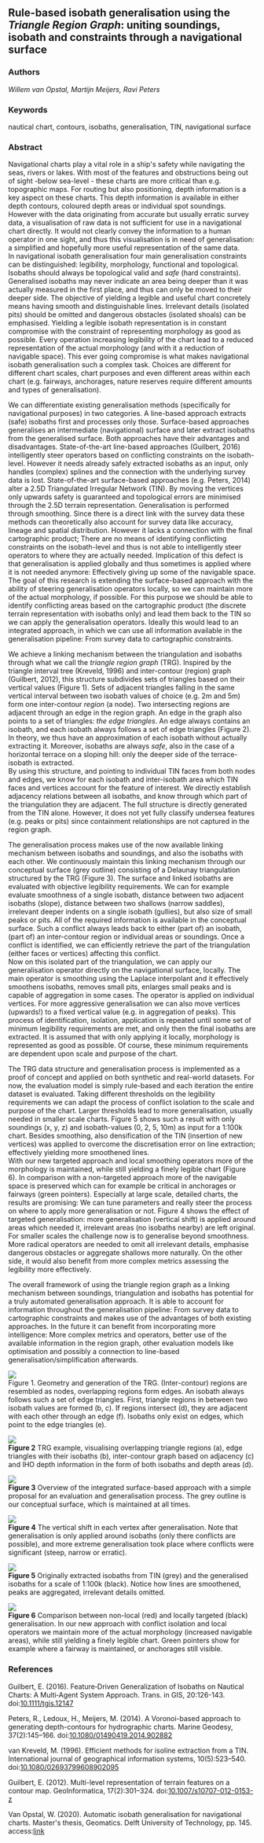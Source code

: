 ## Rule-based isobath generalisation using the *Triangle Region Graph*: uniting soundings, isobath and constraints through a navigational surface

### Authors

*Willem van Opstal, Martijn Meijers, Ravi Peters*

### Keywords

nautical chart, contours, isobaths, generalisation, TIN, navigational surface

### Abstract

Navigational charts play a vital role in a ship's safety while navigating the seas, rivers or lakes. With most of the features and obstructions being out of sight -below sea-level - these charts are more critical than e.g. topographic maps. For routing but also positioning, depth information is a key aspect on these charts. This depth information is available in either depth contours, coloured depth areas or individual spot soundings. However with the data originating from accurate but usually erratic survey data, a visualisation of raw data is not sufficient for use in a navigational chart directly. It would not clearly convey the information to a human operator in one sight, and thus this visualisation is in need of generalisation: a simplified and hopefully more useful representation of the same data.  
In navigational isobath generalisation four main generalisation constraints can be distinguished: legibility, morphology, functional and topological. Isobaths should always be topological valid and *safe* (hard constraints). Generalised isobaths may never indicate an area being deeper than it was actually measured in the first place, and thus can only be moved to their deeper side. The objective of yielding a legible and useful chart concretely means having smooth and distinguishable lines. Irrelevant details (isolated pits) should be omitted and dangerous obstacles (isolated shoals) can be emphasised. Yielding a legible isobath representation is in constant compromise with the constraint of representing morphology as good as possible. Every operation increasing legibility of the chart lead to a reduced representation of the actual morphology (and with it a reduction of navigable space). This ever going compromise is what makes navigational isobath generalisation such a complex task. Choices are different for different chart scales, chart purposes and even different areas within each chart (e.g. fairways, anchorages, nature reserves require different amounts and types of generalisation).

We can differentiate existing generalisation methods (specifically for navigational purposes) in two categories. A line-based approach extracts (safe) isobaths first and processes only those. Surface-based approaches generalises an intermediate (navigational) surface and later extract isobaths from the generalised surface. Both approaches have their advantages and disadvantages. State-of-the-art line-based approaches (Guilbert, 2016) intelligently steer operators based on conflicting constraints on the isobath-level. However it needs already safely extracted isobaths as an input, only handles (complex) splines and the connection with the underlying survey data is lost. State-of-the-art surface-based approaches (e.g. Peters, 2014) alter a 2.5D Triangulated Irregular Network (TIN). By moving the vertices only upwards safety is guaranteed and topological errors are minimised through the 2.5D terrain representation. Generalisation is performed through smoothing. Since there is a direct link with the survey data these methods can theoretically also account for survey data like accuracy, lineage and spatial distribution. However it lacks a connection with the final cartographic product; There are no means of identifying conflicting constraints on the isobath-level and thus is not able to intelligently steer operators to where they are actually needed. Implication of this defect is that generalisation is applied globally and thus sometimes is applied where it is not needed anymore: Effectively giving up some of the navigable space.  
The goal of this research is extending the surface-based approach with the ability of steering generalisation operators locally, so we can maintain more of the actual morphology, if possible. For this purpose we should be able to identify conflicting areas based on the cartographic product (the discrete terrain representation with isobaths only) and lead them back to the TIN so we can apply the generalisation operators. Ideally this would lead to an integrated approach, in which we can use all information available in the generalisation pipeline: From survey data to cartographic constraints.

We achieve a linking mechanism between the triangulation and isobaths through what we call the *triangle region graph* (TRG). Inspired by the triangle interval tree (Kreveld, 1996) and inter-contour (region) graph (Guilbert, 2012), this structure subdivides sets of triangles based on their vertical values (Figure 1). Sets of adjacent triangles falling in the same vertical interval between two isobath values of choice (e.g. 2m and 5m) form one inter-contour *region* (a node). Two intersecting regions are adjacent through an edge in the region graph. An edge in the graph also points to a set of triangles: *the edge triangles*. An edge always contains an isobath, and each isobath always follows a set of edge triangles (Figure 2). In theory, we thus have an approximation of each isobath without actually extracting it. Moreover, isobaths are always *safe*, also in the case of a horizontal terrace on a sloping hill: only the deeper side of the terrace-isobath is extracted.  
By using this structure, and pointing to individual TIN faces from both nodes and edges, we know for each isobath and inter-isobath area which TIN faces and vertices account for the feature of interest. We directly establish adjacency relations between all isobaths, and know through which part of the triangulation they are adjacent. The full structure is directly generated from the TIN alone. However, it does not yet fully classify undersea features (e.g. peaks or pits) since containment relationships are not captured in the region graph.

The generalisation process makes use of the now available linking mechanism between isobaths and soundings, and also the isobaths with each other. We continuously maintain this linking mechanism through our conceptual surface (grey outline) consisting of a Delaunay triangulation structured by the TRG (Figure 3). The surface and linked isobaths are evaluated with objective legibility requirements. We can for example evaluate smoothness of a single isobath, distance between two adjacent isobaths (slope), distance between two shallows (narrow saddles), irrelevant deeper indents on a single isobath (gullies), but also size of small peaks or pits. All of the required information is available in the conceptual surface. Such a conflict always leads back to either (part of) an isobath, (part of) an inter-contour region or individual areas or soundings. Once a conflict is identified, we can efficiently retrieve the part of the triangulation (either faces or vertices) affecting this conflict.  
Now on this isolated part of the triangulation, we can apply our generalisation operator directly on the navigational surface, locally. The main operator is smoothing using the Laplace interpolant and it effectively smoothens isobaths, removes small pits, enlarges small peaks and is capable of aggregation in some cases. The operator is applied on individual vertices. For more aggressive generalisation we can also move vertices (upwards!) to a fixed vertical value (e.g. in aggregation of peaks). This process of identification, isolation, application is repeated until some set of minimum legibility requirements are met, and only then the final isobaths are extracted. It is assumed that with only applying it locally, morphology is represented as good as possible. Of course, these minimum requirements are dependent upon scale and purpose of the chart.

The TRG data structure and generalisation process is implemented as a proof of concept and applied on both synthetic and real-world datasets. For now, the evaluation model is simply rule-based and each iteration the entire dataset is evaluated. Taking different thresholds on the legibility requirements we can adapt the process of conflict isolation to the scale and purpose of the chart. Larger thresholds lead to more generalisation, usually needed in smaller scale charts. Figure 5 shows such a result with only soundings (x, y, z) and isobath-values (0, 2, 5, 10m) as input for a 1:100k chart. Besides smoothing, also densification of the TIN (insertion of new vertices) was applied to overcome the discretisation error on line extraction; effectively yielding more smoothened lines.  
With our new targeted approach and local smoothing operators more of the morphology is maintained, while still yielding a finely legible chart (Figure 6). In comparison with a non-targeted approach more of the navigable space is preserved which can for example be critical in anchorages or fairways (green pointers). Especially at large scale, detailed charts, the results are promising: We can tune parameters and really steer the process on where to apply more generalisation or not. Figure 4 shows the effect of targeted generalisation: more generalisation (vertical shift) is applied around areas which needed it, irrelevant areas (no isobaths nearby) are left original. For smaller scales the challenge now is to generalise beyond smoothness. More radical operators are needed to omit all irrelevant details, emphasise dangerous obstacles or aggregate shallows more naturally. On the other side, it would also benefit from more complex metrics assessing the legibility more effectively.

The overall framework of using the triangle region graph as a linking mechanism between soundings, triangulation and isobaths has potential for a truly automated generalisation approach. It is able to account for information throughout the generalisation pipeline: From survey data to cartographic constraints and makes use of the advantages of both existing approaches. In the future it can benefit from incorporating more intelligence: More complex metrics and operators, better use of the available information in the region graph, other evaluation models like optimisation and possibly a connection to line-based generalisation/simplification afterwards.

![](img/trg_generation.png)  
Figure 1. Geometry and generation of the TRG. (Inter-contour) regions are resembled as nodes, overlapping regions form edges. An isobath always follows such a set of edge triangles.  First, triangle regions in between two isobath values are formed (b, c). If regions intersect (d), they are adjacent with each other through an edge (f).  Isobaths  only exist on edges, which point to the edge triangles (e).

![](img/trg_example.png)  
**Figure 2** TRG example, visualising overlapping triangle regions (a), edge triangles with their isobaths (b), inter-contour graph based on adjacency (c) and IHO depth information in the form of both isobaths and depth areas (d).

![](img/generalisation_process.png)  
**Figure 3** Overview of the integrated surface-based approach with a simple proposal for an evaluation and generalisation process. The grey outline is our conceptual surface, which is maintained at all times.

![](img/vertical_differences.png)  
**Figure 4** The vertical shift in each vertex after generalisation. Note that generalisation is only applied around isobaths (only there conflicts are possible), and more extreme generalisation took place where conflicts were significant (steep, narrow or erratic).

![](img/margate_tin_trg.png)  
**Figure 5** Originally extracted isobaths from TIN (grey) and the generalised isobaths for a scale of 1:100k (black). Notice how lines are smoothened, peaks are aggregated, irrelevant details omitted.

![](img/margate_comparison.png)  
**Figure 6** Comparison between non-local (red) and locally targeted (black) generalisation. In our new approach with conflict isolation and local operators we maintain more of the actual morphology (increased navigable areas), while still yielding a finely legible chart. Green pointers show for example where a fairway is maintained, or anchorages still visible.

### References

Guilbert, E. (2016). Feature‐Driven Generalization of Isobaths on Nautical Charts: A Multi‐Agent System Approach. Trans. in GIS, 20:126-143. doi:[10.1111/tgis.12147](https://doi.org/10.1111/tgis.12147)

Peters, R., Ledoux, H., Meijers, M. (2014). A Voronoi-based approach to generating depth-contours for hydrographic charts. Marine Geodesy, 37(2):145–166. doi:[10.1080/01490419.2014.902882](https://doi.org/10.1080/01490419.2014.902882)

van Kreveld, M. (1996). Efficient methods for isoline extraction from a TIN. International journal of geographical information systems, 10(5):523–540. doi:[10.1080/02693799608902095](https://doi.org/10.1080/02693799608902095)

Guilbert, E. (2012). Multi-level representation of terrain features on a contour map. GeoInformatica, 17(2):301–324. doi:[10.1007/s10707-012-0153-z](https://doi.org/10.1007/s10707-012-0153-z)

Van Opstal, W. (2020). Automatic isobath generalisation for navigational charts. Master's thesis, Geomatics. Delft University of Technology, pp. 145. access:[link](http://resolver.tudelft.nl/uuid:2e95de28-c9ce-4d07-8131-ae3c4c5b9d86)
